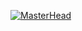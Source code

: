 [![MasterHead](https://www.google.com/url?sa=i&url=https%3A%2F%2Fwww.instagram.com%2Fp%2FCrDkAF0LO66%2F&psig=AOvVaw3bmMk2gY5D1xVaqmhNBnhw&ust=1686207307245000&source=images&cd=vfe&ved=0CBEQjRxqFwoTCKj10PPJsP8CFQAAAAAdAAAAABAE)](https://github.com/justhuman6)
